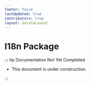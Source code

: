 ```yaml
---
footer: false
lastUpdated: true
contributors: true
layout: GalataLayout
---
```


# I18n Package

::: tip Documentation Not Yet Completed

- This document is under construction.

:::